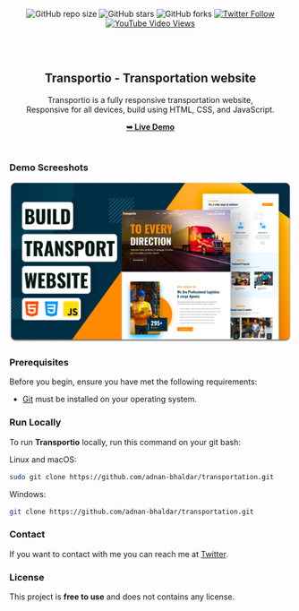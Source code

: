 <div align="center">
  
  ![GitHub repo size](https://img.shields.io/github/repo-size/adnan-bhaldar/transportation)
  ![GitHub stars](https://img.shields.io/github/stars/adnan-bhaldar/transportation?style=social)
  ![GitHub forks](https://img.shields.io/github/forks/adnan-bhaldar/transportation?style=social)
[![Twitter Follow](https://img.shields.io/twitter/follow/Adnan__Bhaldar?style=social)](https://twitter.com/intent/follow?screen_name=Adnan__Bhaldar)
  [![YouTube Video Views](https://img.shields.io/youtube/views/55n9hx6QmVA?style=social)](https://youtu.be/55n9hx6QmVA)

  <br />
  <br />

  <h2 align="center">Transportio - Transportation website</h2>

  Transportio is a fully responsive transportation website, <br />Responsive for all devices, build using HTML, CSS, and JavaScript.

  <a href="https://adnan-bhaldar.github.io/Transportation/"><strong>➥ Live Demo</strong></a>

</div>

<br />

### Demo Screeshots

![Transportio Desktop Demo](./readme-images/desktop.png "Desktop Demo")

### Prerequisites

Before you begin, ensure you have met the following requirements:

* [Git](https://git-scm.com/downloads "Download Git") must be installed on your operating system.

### Run Locally

To run **Transportio** locally, run this command on your git bash:

Linux and macOS:

```bash
sudo git clone https://github.com/adnan-bhaldar/transportation.git
```

Windows:

```bash
git clone https://github.com/adnan-bhaldar/transportation.git
```

### Contact

If you want to contact with me you can reach me at [Twitter](https://www.twitter.com/Adnan__Bhaldarr).

### License

This project is **free to use** and does not contains any license.
